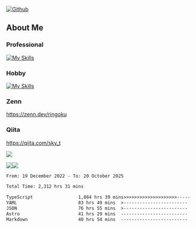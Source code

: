 [![Github](https://img.shields.io/github/followers/skyt-a?label=Follow&style=social)](https://github.com/skyt-a)

## About Me
### Professional
[![My Skills](https://skillicons.dev/icons?i=react,ts,js,nodejs,java,graphql,firebase,githubactions&theme=light)](https://skillicons.dev)
### Hobby
[![My Skills](https://skillicons.dev/icons?i=unity,rust,py&theme=light)](https://skillicons.dev)

### Zenn
https://zenn.dev/ringoku
### Qiita
https://qiita.com/sky_t


![](https://github-profile-summary-cards.vercel.app/api/cards/profile-details?username=skyt-a&theme=default)

![](https://github-profile-summary-cards.vercel.app/api/cards/repos-per-language?username=skyt-a&theme=default)![](https://github-profile-summary-cards.vercel.app/api/cards/stats?username=RinGoku&theme=default)

<!--START_SECTION:waka-->

```txt
From: 19 December 2022 - To: 20 October 2025

Total Time: 2,312 hrs 31 mins

TypeScript                 1,884 hrs 39 mins>>>>>>>>>>>>>>>>>>>>-----   81.50 %
YAML                       83 hrs 49 mins  >------------------------   03.62 %
JSON                       76 hrs 55 mins  >------------------------   03.33 %
Astro                      41 hrs 29 mins  -------------------------   01.79 %
Markdown                   40 hrs 54 mins  -------------------------   01.77 %
```

<!--END_SECTION:waka-->
